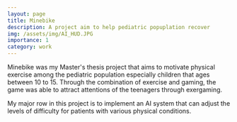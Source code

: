 ```yaml
---
layout: page
title: Minebike
description: A project aim to help pediatric popuplation recover
img: /assets/img/AI_HUD.JPG
importance: 1
category: work
---
```


Minebike was my Master's thesis project that aims to motivate physical exercise among the pediatric population especially children that ages between 10 to 15. Through the combination of exercise and gaming, the game was able to attract attentions of the teenagers through exergaming.

My major row in this project is to implement an AI system that can adjust the levels of difficulty for patients with various physical conditions.

<div class="row justify-content-sm-center">
    <div class="ol-sm-8 mt-3 mt-md-0">
        <img class="img-fluid rounded z-depth-1" position='centering' src="{{ '/assets/img/minebike_gameplay.jpg' | relative_url }}" alt="" title="Minebike Gameplay"/>
    </div>
</div>